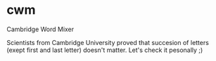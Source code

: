 cwm
===

Cambridge Word Mixer

Scientists from Cambridge University proved that succesion of letters (exept first and last letter) doesn't matter. Let's check it pesonally ;)
